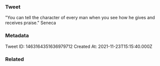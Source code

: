 ### Tweet
"You can tell the character of every man when you see how he gives and receives praise." Seneca

### Metadata
Tweet ID: 1463164351636979712
Created At: 2021-11-23T15:15:40.000Z

### Related

